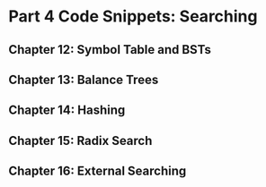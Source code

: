 # Part 4 Code Snippets: Searching

## Chapter 12: Symbol Table and BSTs

## Chapter 13: Balance Trees

## Chapter 14: Hashing

## Chapter 15: Radix Search

## Chapter 16: External Searching
